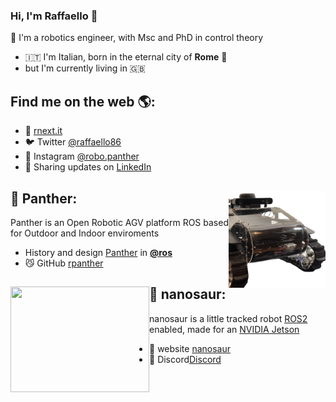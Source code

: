 ### Hi, I'm Raffaello 👋

🤖 I'm a robotics engineer, with Msc and PhD in control theory

- 🇮🇹 I'm Italian, born in the eternal city of **Rome** 🛵
- but I'm currently living in 🇬🇧

## Find me on the web 🌎:
- 👾 [rnext.it](https://www.rnext.it)
- 🐦 Twitter [@raffaello86](https://twitter.com/raffaello86)
- 📸 Instagram [@robo.panther](https://www.instagram.com/robo.panther/)
- 💼 Sharing updates on [LinkedIn](https://www.linkedin.com/in/raffaello-bonghi/)

## 🐆 Panther: <a href="https://www.rnext.it/panther"><img align="right" width="155" height="155" src="https://github.com/rbonghi/rbonghi/blob/master/Panther.png?raw=true"></a>
Panther is an Open Robotic AGV platform ROS based for Outdoor and Indoor enviroments
- History and design [Panther](https://www.rnext.it/panther) in [**@ros**](https://www.ros.org/)
- 😼 GitHub [rpanther](https://github.com/rpanther)

## 🦕 nanosaur: <a href="https://nanosaur.ai"><img align="left" width="222" height="169" src="https://nanosaur.ai/assets/images/nanosaur.png"></a>
nanosaur is a little tracked robot [ROS2](https://www.ros.org/) enabled, made for an [NVIDIA Jetson](https://developer.nvidia.com/buy-jetson)
- 🦕 website [nanosaur](https://nanosaur.ai)
- 🦄 Discord[Discord](https://discord.gg/YvxjxEFPkb)
